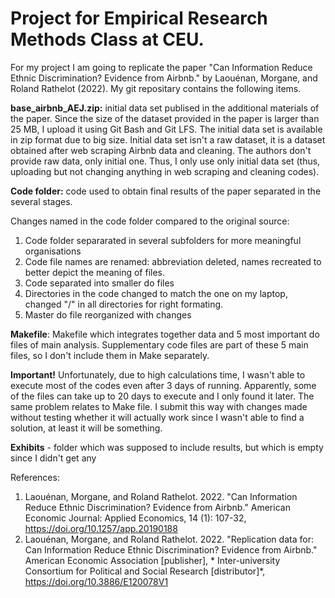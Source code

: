 # Project for Empirical Research Methods Class at CEU.

For my project I am going to replicate the paper "Can Information Reduce Ethnic Discrimination? Evidence from Airbnb." by Laouénan, Morgane, and Roland Rathelot (2022). My git repositary contains the following items.

**base_airbnb_AEJ.zip:** initial data set publised in the additional materials of the paper. Since the size of the dataset provided in the paper is larger than 25 MB, I upload it using Git Bash and Git LFS. The initial data set is available in zip format due to big size. Initial data set isn't a raw dataset, it is a dataset obtained after web scraping Airbnb data and cleaning. The authors don't provide raw data, only initial one. Thus, I only use only initial data set (thus, uploading but not changing anything in web scraping and cleaning codes). 

**Code folder:** code used to obtain final results of the paper separated in the several stages. 

Changes named in the code folder compared to the original source:

1) Code folder separarated in several subfolders for more meaningful organisations
2) Code file names are renamed: abbreviation deleted, names recreated to better depict the meaning of files.
3) Code separated into smaller do files
4) Directories in the code changed to match the one on my laptop, changed "/" in all directories for right formating.
5) Master do file reorganized with changes

**Makefile**: Makefile which integrates together data and 5 most important do files of main analysis. Supplementary code files are part of these 5 main files, so I don't include them in Make separately.

**Important!** Unfortunately, due to high calculations time, I wasn't able to execute most of the codes even after 3 days of running. Apparently, some of the files can take up to 20 days to execute and I only found it later. The same problem relates to Make file. I submit this way with changes made without testing whether it will actually work since I wasn't able to find a solution, at least it will be something. 

**Exhibits** - folder which was supposed to include results, but which is empty since I didn't get any


References:
1) Laouénan, Morgane, and Roland Rathelot. 2022. "Can Information Reduce Ethnic Discrimination? Evidence from Airbnb." American Economic Journal: Applied Economics, 14 (1): 107-32, https://doi.org/10.1257/app.20190188
2) Laouénan, Morgane, and Roland Rathelot. 2022. "Replication data for: Can Information Reduce Ethnic Discrimination? Evidence from Airbnb." American Economic Association [publisher], * Inter-university Consortium for Political and Social Research [distributor]*, https://doi.org/10.3886/E120078V1

